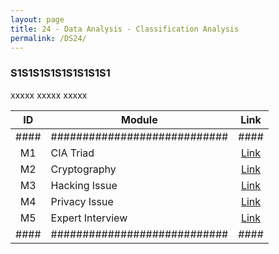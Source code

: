 ```yaml
---
layout: page
title: 24 - Data Analysis - Classification Analysis
permalink: /DS24/
---
```


<h3>S1S1S1S1S1S1S1S1S1</h3>

xxxxx xxxxx xxxxx

| ID | Module                     |Link|
|:--:|----------------------------|:--:|
|####|############################|####|
| M1 | CIA Triad                  |[Link](/03-MSDS-Courses/DS20/M1/)|
| M2 | Cryptography               |[Link](/03-MSDS-Courses/DS20/M2/)|
| M3 | Hacking Issue              |[Link](/03-MSDS-Courses/DS20/M3/)|
| M4 | Privacy Issue              |[Link](/03-MSDS-Courses/DS20/M4/)|
| M5 | Expert Interview           |[Link](/03-MSDS-Courses/DS20/M5/)|
|####|############################|####|

